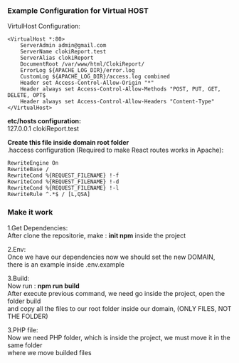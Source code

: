 <h3 class="code-line" data-line-start=1 data-line-end=2 ><a id="Example_Configuration_for_Virtual_HOST_1"></a>Example Configuration for Virtual HOST</h3>
<p class="has-line-data" data-line-start="2" data-line-end="3">VirtulHost Configuration:</p>
<pre><code>&lt;VirtualHost *:80&gt;
    ServerAdmin admin@gmail.com
    ServerName clokiReport.test
    ServerAlias clokiReport
    DocumentRoot /var/www/html/ClokiReport/
    ErrorLog ${APACHE_LOG_DIR}/error.log
    CustomLog ${APACHE_LOG_DIR}/access.log combined
    Header set Access-Control-Allow-Origin &quot;*&quot;
    Header always set Access-Control-Allow-Methods &quot;POST, PUT, GET, DELETE, OPT$
    Header always set Access-Control-Allow-Headers &quot;Content-Type&quot;
&lt;/VirtualHost&gt;
</code></pre>
<p class="has-line-data" data-line-start="17" data-line-end="19"><strong>etc/hosts configuration:</strong><br>
127.0.0.1 clokiReport.test</p>
<p class="has-line-data" data-line-start="20" data-line-end="22"><strong>Create this file inside domain root folder</strong><br>
.haccess configuration (Required to make React routes works in Apache):</p>
<pre><code>RewriteEngine On
RewriteBase /
RewriteCond %{REQUEST_FILENAME} !-f
RewriteCond %{REQUEST_FILENAME} !-d
RewriteCond %{REQUEST_FILENAME} !-l
RewriteRule ^.*$ / [L,QSA]
</code></pre>
<h3 class="code-line" data-line-start=30 data-line-end=31 ><a id="Make_it_work_30"></a>Make it work</h3>
<p class="has-line-data" data-line-start="32" data-line-end="34">1.Get Dependencies:<br>
After clone the repositorie, make : <strong>init npm</strong> inside the project</p>
<p class="has-line-data" data-line-start="35" data-line-end="38">2.Env:<br>
Once we have our dependencies now we should set the new DOMAIN,<br>
there is an example inside .env.example</p>
<p class="has-line-data" data-line-start="39" data-line-end="43">3.Build:<br>
Now run : <strong>npm run build</strong><br>
After execute previous command, we need go inside the project, open the folder build<br>
and copy all the files to our root folder inside our domain, (ONLY FILES, NOT THE FOLDER)</p>
<p class="has-line-data" data-line-start="44" data-line-end="47">3.PHP file:<br>
Now we need PHP folder, which is inside the project, we must move it in the same folder<br>
where we move builded files</p>